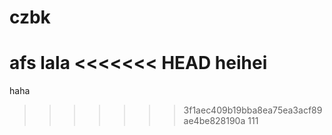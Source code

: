# czbk
afs
lala
<<<<<<< HEAD
heihei
=======
haha
>>>>>>> 3f1aec409b19bba8ea75ea3acf89ae4be828190a
111
